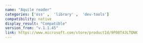 ```yaml
---
name: "Aquile reader"
categories: ['oss' ,  'library' ,  'dev-tools']
compatibility: native
display_result: "Compatible"
version_from: "v.1.1.45"
link: https://www.microsoft.com/store/productId/9P08T4JLTQNK
---
```

